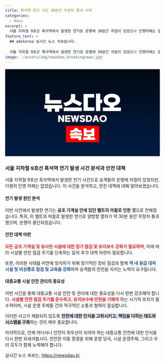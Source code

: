 ```yaml
---
title: 흑석역 연기 사건 30분간 무정차 통과 사태
categories:
  - News
excerpt: >
  서울 지하철 9호선 흑석역에서 발생한 연기로 운행에 30분간 차질이 있었으나 인명피해는 없었습니다. 서울시메트로에 따르면, 공조 기계실에서 발생한 연기는 벨트 마찰로 인한 것으로 확인되었으며, 운행은 10시 57분에 정상적으로 재개되었습니다. 사건과 관련한 정보 전달은 KBS뉴스로 가능하며, KBS뉴스 구독을 통해 더 많은 소식을 접할 수 있습니다.
feature_text: >
  ## adskorea 실시간 뉴스 속보입니다.

  서울 지하철 9호선 흑석역에서 발생한 연기로 운행에 30분간 차질이 있었으나 인명피해는 없었습니다. 서울시메트로에 따르면, 공조 기계실에서 발생한 연기는 벨트 마찰로 인한 것으로 확인되었으며, 운행은 10시 57분에 정상적으로 재개되었습니다. 사건과 관련한 정보 전달은 KBS뉴스로 가능하며, KBS뉴스 구독을 통해 더 많은 소식을 접할 수 있습니다.
image: '/assets/img/newsdao_breakingnews.jpg'
---
```


<p><img src="/assets/img/newsdao_breakingnews.jpg" alt="adskorea 속보" /></p>

<h3>서울 지하철 9호선 흑석역 연기 발생 사건 분석과 안전 대책</h3>

<p>서울 지하철 9호선 흑석역에서 발생한 연기 사건으로 승객들의 운행에 차질이 있었지만, 다행히 인명 피해는 없었습니다. 이 사건을 분석하고, 안전 대책에 대해 알아보겠습니다.</p>

<h4>연기 발생 원인 분석</h4>

<p>이번 사건에서 발생한 연기는 <strong>공조 기계실 안에 있던 벨트의 마찰로 인한 것</strong>으로 전해졌습니다. 특히, 이 벨트의 마찰로 발생한 연기로 양방향 열차가 약 30분 동안 무정차 통과했으며, 운행이 중단되었습니다.</p>

<h4>안전 대책 마련</h4>

<p><strong><span style="color: #ee2323;">모든 공조 기계실 및 유사한 시설에 대한 정기 점검 및 유지보수 강화가 필요하며</span></strong>, 이에 따라 시설별 안전 점검 주기를 단축하는 등의 추가 대책 마련이 필요합니다.</p>

<p>또한, 이러한 사태를 미연에 방지하기 위해 정기적인 장비 점검과 함께 <strong><span style="color: #1a5490;">역 내 응급 대피 시설 및 비상통로 점검 및 교육을 강화</span></strong>하여 승객들의 안전을 지키는 노력이 요구됩니다.</p>

<h4>대중교통 시설 안전 관리의 중요성</h4>

<p>이번 사건을 통해 대중교통 시설 안전 및 관리에 대한 중요성을 다시 한번 강조해야 합니다. <strong><span style="color: #ee2323;">시설별 안전 점검 주기를 준수하고, 유지보수에 만전을 기해야</span></strong> 하는 시기적 조치가 필수적이며, 시설 운영 주체들 간의 적극적인 소통과 협력이 절실합니다.</p>

<p>이러한 사고가 재발되지 않도록 <strong><span style="background-color: #21538527;">안전에 대한 인식을 고취시키고, 책임을 다하는 태도와 시스템을 구축</span></strong>하는 것이 매우 중요합니다.</p>

<p>마지막으로, 언제 어디서나 안전이 최우선이 되어야 하는 대중교통 안전에 대한 인식을 다시 한번 되새겨봅시다. 안전한 이동 환경을 위해 운영 당국, 시설 운영주체, 그리고 우리 모두가 함께 노력해야 합니다.</p>
실시간 뉴스 속보는, <a href="https://newsdao.kr" rel="dofollow">https://newsdao.kr</a>


